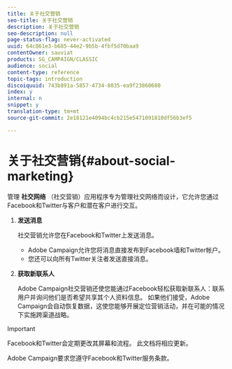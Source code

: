 ```yaml
---
title: 关于社交营销
seo-title: 关于社交营销
description: 关于社交营销
seo-description: null
page-status-flag: never-activated
uuid: 64c861e3-b685-44e2-9b5b-4fbf5d70baa9
contentOwner: sauviat
products: SG_CAMPAIGN/CLASSIC
audience: social
content-type: reference
topic-tags: introduction
discoiquuid: 743b891a-5857-4734-8035-ea9f23860680
index: y
internal: n
snippet: y
translation-type: tm+mt
source-git-commit: 2e18121e4094bc4cb215e5471091810df56b3ef5

---
```



# 关于社交营销{#about-social-marketing}

管理 **社交网络** （社交营销）应用程序专为管理社交网络而设计，它允许您通过Facebook和Twitter与客户和潜在客户进行交互。

1. **发送消息**

   社交营销允许您在Facebook和Twitter上发送消息。

   * Adobe Campaign允许您将消息直接发布到Facebook墙和Twitter帐户。
   * 您还可以向所有Twitter关注者发送直接消息。

1. **获取新联系人**

   Adobe Campaign社交营销还使您能通过Facebook轻松获取新联系人：联系用户并询问他们是否希望共享其个人资料信息。 如果他们接受，Adobe Campaign会自动恢复数据，这使您能够开展定位营销活动，并在可能的情况下实施跨渠道战略。

>[!IMPORTANT]
>
>Facebook和Twitter会定期更改其屏幕和流程。 此文档将相应更新。
>
>Adobe Campaign要求您遵守Facebook和Twitter服务条款。
